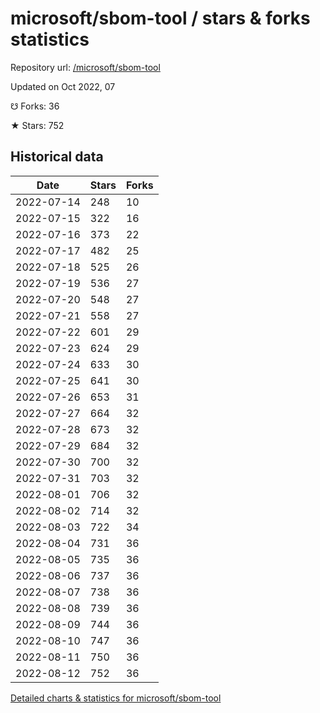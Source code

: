 # microsoft/sbom-tool / stars & forks statistics

Repository url: [/microsoft/sbom-tool](https://github.com/microsoft/sbom-tool)

Updated on Oct 2022, 07

☋ Forks: 36

★ Stars: 752

## Historical data
| Date | Stars | Forks |
|------|-------|-------|
| 2022-07-14 | 248 | 10 | 
| 2022-07-15 | 322 | 16 | 
| 2022-07-16 | 373 | 22 | 
| 2022-07-17 | 482 | 25 | 
| 2022-07-18 | 525 | 26 | 
| 2022-07-19 | 536 | 27 | 
| 2022-07-20 | 548 | 27 | 
| 2022-07-21 | 558 | 27 | 
| 2022-07-22 | 601 | 29 | 
| 2022-07-23 | 624 | 29 | 
| 2022-07-24 | 633 | 30 | 
| 2022-07-25 | 641 | 30 | 
| 2022-07-26 | 653 | 31 | 
| 2022-07-27 | 664 | 32 | 
| 2022-07-28 | 673 | 32 | 
| 2022-07-29 | 684 | 32 | 
| 2022-07-30 | 700 | 32 | 
| 2022-07-31 | 703 | 32 | 
| 2022-08-01 | 706 | 32 | 
| 2022-08-02 | 714 | 32 | 
| 2022-08-03 | 722 | 34 | 
| 2022-08-04 | 731 | 36 | 
| 2022-08-05 | 735 | 36 | 
| 2022-08-06 | 737 | 36 | 
| 2022-08-07 | 738 | 36 | 
| 2022-08-08 | 739 | 36 | 
| 2022-08-09 | 744 | 36 | 
| 2022-08-10 | 747 | 36 | 
| 2022-08-11 | 750 | 36 | 
| 2022-08-12 | 752 | 36 | 


[Detailed charts & statistics for microsoft/sbom-tool](https://reviewgithub.com/rep/microsoft/sbom-tool)
